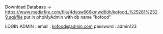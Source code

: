 Download Database -> https://www.mediafire.com/file/4dyqw666kmwd6dh/kofood_%25281%2529.sql/file
put in phpMyAdmin with db name "kofood"

LOGIN ADMIN :
email : kofood@admin.com
password : admin123
